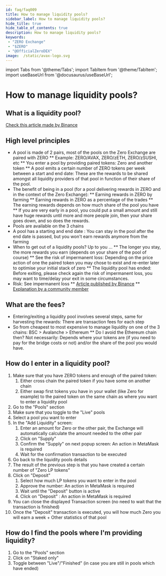 ```yaml
---
id: faq/faq009
title: How to manage liquidity pools?
sidebar_label: How to manage liquidity pools?
hide_title: true
hide_table_of_contents: true
description: How to manage liquidity pools?
keywords:
 - "ZERO Exchange"
 - "$ZERO"
 - "@OfficialZeroDEX"
image:  /static/avax-logo.svg
---
```


import Tabs from '@theme/Tabs';
import TabItem from '@theme/TabItem';
import useBaseUrl from '@docusaurus/useBaseUrl';

# How to manage liquidity pools?

## What is a liquidity pool?

[Check this article made by Binance](https://academy.binance.com/en/articles/what-are-liquidity-pools-in-defi)

## High level principles

* A pool is made of 2 pairs, most of the pools on the Zero Exchange are paired with ZERO
** Example: ZERO/AVAX, ZERO/zETH, ZERO/zSUSHI, etc
** You enter a pool by providing paired tokens: Zero and another token
** A pool emits a certain number of ZERO tokens per week between a start and end date: These are the rewards to be shared amongst all liquidity providers of that pool in function of their share of the pool.
* The benefit of being in a pool (for a pool delivering rewards in ZERO and in the context of the Zero Exchange):
** Earning rewards in ZERO by farming
** Earning rewards in ZERO as a percentage of the trades
** The earning rewards depends on how much share of the pool you have
** If you are very early in a pool, you could put a small amount and still have huge rewards until more and more people join, then your share goes down, and so does the rewards.
* Pools are available on the 3 chains
* A pool has a starting and end date : You can stay in the pool after the end date is passed, but you won't earn rewards anymore from the farming
* When to get out of a liquidity pools?  Up to you ...
** The longer you stay, the more rewards you earn (depends on your share of the pool of course)
** See the risk of impermanent loss: Depending on the price action of one the paired token you may chose to exist and re-enter later to optimise your initial stack of zero
** The liquidity pool has ended: Before exiting, please check again the risk of impermanent loss, you may want to time/delay your exit in some circumstances.
* Risk: See impermanent loss
** [Article published by Binance](https://academy.binance.com/en/articles/impermanent-loss-explained)
** [Explanation by a community member](https://zero.masternode.io/docs/il)


## What are the fees?

* Entering/exiting a liquidity pool involves several steps, same for harvesting the rewards: There are transaction fees for each step
* So from cheapest to most expensive to manage liquidity on one of the 3 chains: BSC > Avalanche > Ethereum
** Do I avoid the Ethereum chain then?  Not necessarily: Depends where your tokens are (if you need to pay for the bridge costs or not) and/or the share of the pool you would have.

## How do I enter in a liquidity pool?

1. Make sure that you have ZERO tokens and enough of the paired token:
    1. Either cross chain the paired token if you have some on another chain
    2. Either swap first tokens you have in your wallet (like Zero for example) to the paired token on the same chain as where you want to enter a liquidity pool
2. Go to the "Pools" section
3. Make sure that you toggle to the "Live" pools
4. Select a pool you want to enter
5. In the "Add Liquidity" screen:
    1. Enter an amount for Zero or the other pair, the Exchange will automatically calculate the amount needed to the other pair
    2. Click on "Supply"
    3. Confirm the "Supply" on next popup screen: An action in MetaMask is required
    4. Wait for the confirmation transaction to be executed
6. Go back to the liquidity pools details
7. The result of the previous step is that you have created a certain number of "Zero LP tokens"
8. Click on "Deposit"
    1. Select how much LP tokens you want to enter in the pool
    2. Approve the number: An action in MetaMask is required
    3. Wait until the "Deposit" button is active
    4. Click on "Deposit" : An action in MetaMask is required
9. You can close the displayed Transaction screen (no need to wait that the transaction is finished)
10. Once the "Deposit" transaction is executed, you will how much Zero you will earn a week + Other statistics of that pool


## How do I find the pools where I'm providing liquidity?

1. Go to the "Pools" section
2. Click on "Staked only"
3. Toggle between "Live"/"Finished" (in case you are still in pools which have ended)
